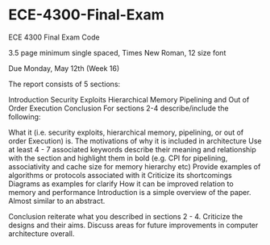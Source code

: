 # ECE-4300-Final-Exam
ECE 4300 Final Exam Code

3.5 page minimum single spaced, Times New Roman, 12 size font

Due Monday, May 12th  (Week 16) 

The report consists of 5 sections:

Introduction
Security Exploits
Hierarchical Memory
Pipelining and Out of Order Execution
Conclusion 
For sections 2-4 describe/include the following:

What it (i.e. security exploits,  hierarchical memory, pipelining, or out of order Execution) is. 
The motivations of why it is included in architecture
Use at least 4 - 7 associated keywords describe their meaning and relationship with the section and highlight them in bold (e.g. CPI for pipelining, associativity and cache size for memory hierarchy etc)
Provide examples of algorithms or protocols associated with it
Criticize its shortcomings 
Diagrams as examples for clarify
How it can be improved relation to memory and performance
Introduction is a simple overview of the paper. Almost similar to an abstract.

Conclusion reiterate what you described in sections 2 - 4. Criticize the designs and their aims. Discuss areas for future improvements in computer architecture overall. 

